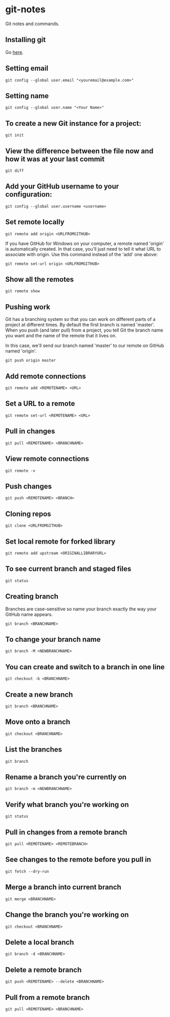 # git-notes
Git notes and commands.

## Installing git 
Go [here](https://git-scm.com/downloads).

## Setting email
    git config --global user.email "<youremail@example.com>"

## Setting name
    git config --global user.name "<Your Name>"

## To create a new Git instance for a project:
    git init

## View the difference between the file now and how it was at your last commit
    git diff

## Add your GitHub username to your configuration:
    git config --global user.username <username>

## Set remote locally
    git remote add origin <URLFROMGITHUB>

If you have GitHub for Windows on your computer, a remote named 'origin' is automatically created. In that case, you'll just need to tell it what URL to associate with origin. Use this command instead of the 'add' one above:

    git remote set-url origin <URLFROMGITHUB>

## Show all the remotes
    git remote show
    
## Pushing work 
Git has a branching system so that you can work on different parts of a project at different times. By default the first branch is named 'master'. When you push (and later pull) from a project, you tell Git the branch name you want and the name of the remote that it lives on.

In this case, we'll send our branch named 'master' to our remote on GitHub named 'origin'.

    git push origin master
    
    
## Add remote connections
    git remote add <REMOTENAME> <URL>

## Set a URL to a remote
    git remote set-url <REMOTENAME> <URL>

## Pull in changes
    git pull <REMOTENAME> <BRANCHNAME>

## View remote connections
    git remote -v

## Push changes
    git push <REMOTENAME> <BRANCH>
    
## Cloning repos
    git clone <URLFROMGITHUB>
    
## Set local remote for forked library 
    git remote add upstream <ORIGINALLIBRARYURL>
    
## To see current branch and staged files
    git status
    
## Creating branch

Branches are case-sensitive so name your branch exactly the way your GitHub name appears.

    git branch <BRANCHNAME>
    
##  To change your branch name

    git branch -M <NEWBRANCHNAME>
    
## You can create and switch to a branch in one line
    git checkout -b <BRANCHNAME>
    
## Create a new branch
    git branch <BRANCHNAME>

## Move onto a branch
    git checkout <BRANCHNAME>

## List the branches
    git branch

## Rename a branch you're currently on
    git branch -m <NEWBRANCHNAME>

## Verify what branch you're working on
    git status   

## Pull in changes from a remote branch
    git pull <REMOTENAME> <REMOTEBRANCH>

## See changes to the remote before you pull in
    git fetch --dry-run

## Merge a branch into current branch
    git merge <BRANCHNAME>

## Change the branch you're working on
    git checkout <BRANCHNAME>

## Delete a local branch
    git branch -d <BRANCHNAME>

## Delete a remote branch
    git push <REMOTENAME> --delete <BRANCHNAME>

## Pull from a remote branch
    git pull <REMOTENAME> <BRANCHNAME>




























